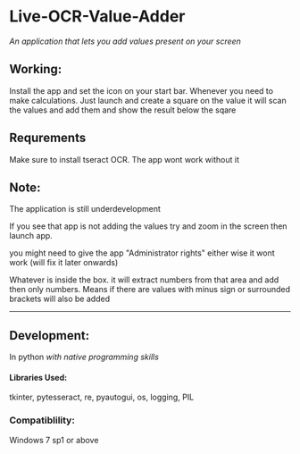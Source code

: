 # Live-OCR-Value-Adder
 
 _An application that lets you add values present on your screen_
 

## Working:


Install the app and set the icon on your start bar. Whenever you need to make calculations. Just launch and create a square on the value it will scan the values and add them and show the result below the sqare

## Requrements

Make sure to install tseract OCR. The app wont work without it


## Note:

The application is still underdevelopment

If you see that app is not adding the values try and zoom in the screen then launch app.

you might need to give the app "Administrator rights" either wise it wont work (will fix it later onwards)

Whatever is inside the box. it will extract numbers from that area and add then only numbers. Means if there are values with minus sign or surrounded brackets will also be added

______________________________________________________________________________________________________________
## Development:
In python _with native programming skills_

#### Libraries Used:

tkinter, pytesseract, re, pyautogui, os, logging, PIL

### Compatiblility:
Windows 7 sp1 or above
